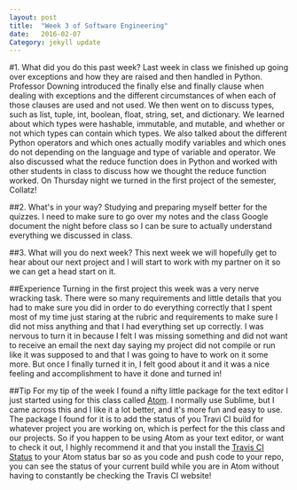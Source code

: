 ```yaml
---
layout: post
title:  "Week 3 of Software Engineering"
date:   2016-02-07
Category: jekyll update
---
```


#1. What did you do this past week?
Last week in class we finished up going over exceptions and how they are raised and then 
handled in Python.  Professor Downing introduced the finally else and finally clause 
when dealing with exceptions and the different circumstances of when each of those clauses 
are used and not used.  We then went on to discuss types, such as list, tuple, int, 
boolean, float, string, set, and dictionary.  We learned about which types were hashable, 
immutable, and mutable, and whether or not which types can contain which types. We also 
talked about the different Python operators and which ones actually modify variables and 
which ones do not depending on the language and type of variable and operator.  We 
also discussed what the reduce function does in Python and worked with other students in 
class to discuss how we thought the reduce function worked.  On Thursday night we turned 
in the first project of the semester, Collatz!

##2. What's in your way?
Studying and preparing myself better for the quizzes.  I need to make sure to go over my 
notes and the class Google document the night before class so I can be sure to actually 
understand everything we discussed in class.

##3. What will you do next week?
This next week we will hopefully get to hear about our next project and I will start to 
work with my partner on it so we can get a head start on it.

##Experience
Turning in the first project this week was a very nerve wracking task.  There were so 
many requirements and little details that you had to make sure you did in order to do 
everything correctly that I spent most of my time just staring at the rubric and 
requirements to make sure I did not miss anything and that I had everything set up 
correctly.  I was nervous to turn it in because I felt I was missing something and did 
not want to receive an email the next day saying my project did not compile or run like it 
was supposed to and that I was going to have to work on it some more.  But once I finally 
turned it in, I felt good about it and it was a nice feeling and accomplishment to have 
it done and turned in!

##Tip
For my tip of the week I found a nifty little package for the text editor I just started 
using for this class called [Atom](https://atom.io).  I normally use Sublime, but I came 
across this and I like it a lot better, and it's more fun and easy to use.  The package 
I found for it is to add the status of you Travi CI build for whatever project you are 
working on, which is perfect for the this class and our projects.  So if you happen to be 
using Atom as your text editor, or want to check it out, I highly recommend it and that 
you install the [Travis CI Status](https://atom.io/packages/travis-ci-status) to your 
Atom status bar so as you code and push code to your repo, you can see the status of your 
current build while you are in Atom without having to constantly be checking the Travis 
CI website! 
















